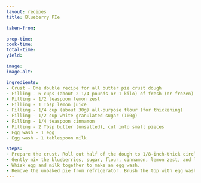 ```yaml
---
layout: recipes
title: Blueberry PIe

taken-from:

prep-time:
cook-time:
total-time:
yield:

image:
image-alt:

ingredients:
- Crust - One double recipe for all butter pie crust dough
- Filling - 6 cups (about 2 1/4 pounds or 1 kilo) of fresh (or frozen) blueberries, rinsed and stems removed (if using frozen, defrost and drain first)
- Filling - 1/2 teaspoon lemon zest
- Filling - 1 Tbsp lemon juice
- Filling - 1/4 cup (about 30g) all-purpose flour (for thickening)
- Filling - 1/2 cup white granulated sugar (100g)
- Filling - 1/4 teaspoon cinnamon
- Filling - 2 Tbsp butter (unsalted), cut into small pieces
- Egg wash - 1 egg
- Egg wash - 1 tablespoon milk

steps:
- Prepare the crust. Roll out half of the dough to 1/8-inch-thick circle on a lightly floured work surface, about 13 inches in diameter. Fit the dough over a 9-inch pie pan, and trim the edges to a 1/2 inch over the edge all around the pan. Put into the refrigerator to chill for about 30 minutes. 
- Gently mix the blueberries, sugar, flour, cinnamon, lemon zest, and lemon juice in a large bowl. Transfer them to the chilled bottom crust of the pie pan. Dot with butter pieces. Roll out remaining dough to the same size and thickness as the first. Place on top of the berry filling. Tuck the top dough over and under the edge of the bottom dough, and crimp the edges with your fingers. Transfer the pie to the refrigerator to chill until the dough is firm, about 30 minutes. Heat oven to 425°F.
- Whisk egg and milk together to make an egg wash.
- Remove the unbaked pie from refrigerator. Brush the top with egg wash. Score the pie on the top with 4 cuts (so steam can escape while cooking). Place the pie on the middle rack of the oven with a parchment paper or Silpat lined baking pan positioned on the lower rack to catch any filling that may bubble over. Bake for 20 minutes at 425°. Reduce heat to 350°F and bake for 30 to 40 minutes more or until juices are bubbling and have thickened. Transfer to a wire rack to cool. Let cool completely before serving.  * Unordered List Item
---
```

